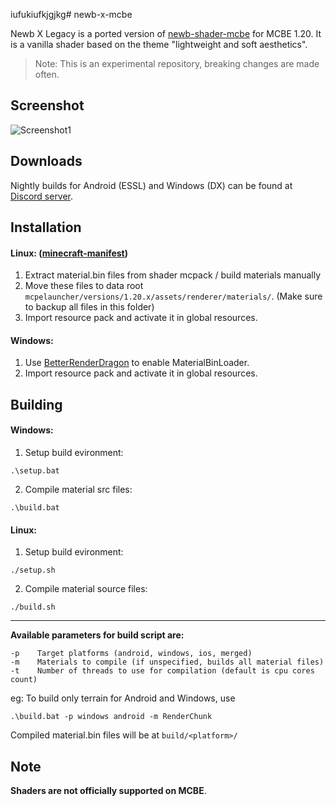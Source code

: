 iufukiufkjgjkg# newb-x-mcbe

Newb X Legacy is a ported version of [newb-shader-mcbe](https://github.com/devendrn/newb-shader-mcbe) for MCBE 1.20. It is a vanilla shader based on the theme "lightweight and soft aesthetics".

> Note:
This is an experimental repository, breaking changes are made often.

## Screenshot

![Screenshot1](docs/screenshots.jpg "Newb X Legacy 15b2, MCBE 1.20.12")

## Downloads

Nightly builds for Android (ESSL) and Windows (DX) can be found at [Discord server](https://discord.gg/z9TBnq33HC).

## Installation

#### Linux: ([minecraft-manifest](https://github.com/minecraft-linux/mcpelauncher-ui-manifest))
1. Extract material.bin files from shader mcpack / build materials manually
2. Move these files to data root `mcpelauncher/versions/1.20.x/assets/renderer/materials/`.
   (Make sure to backup all files in this folder)
3. Import resource pack and activate it in global resources.

#### Windows:
1. Use [BetterRenderDragon](https://github.com/ddf8196/BetterRenderDragon) to enable MaterialBinLoader.
2. Import resource pack and activate it in global resources.

## Building 

#### Windows:
1. Setup build evironment:
```
.\setup.bat
```
2. Compile material src files:
```
.\build.bat
```

#### Linux:
1. Setup build evironment:
```
./setup.sh
```
2. Compile material source files:
```
./build.sh
```

---
**Available parameters for build script are:**
```
-p    Target platforms (android, windows, ios, merged)
-m    Materials to compile (if unspecified, builds all material files)
-t    Number of threads to use for compilation (default is cpu cores count)
```
eg: To build only terrain for Android and Windows, use
```
.\build.bat -p windows android -m RenderChunk
```
Compiled material.bin files will be at `build/<platform>/`

## Note

**Shaders are not officially supported on MCBE**.

